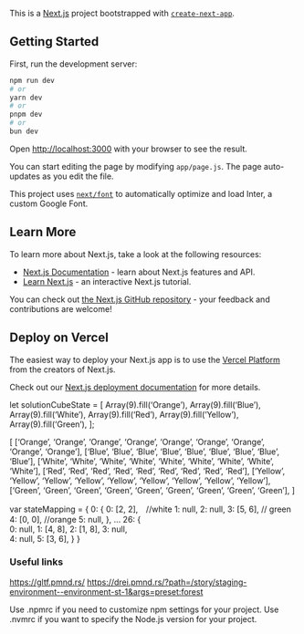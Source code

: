 This is a [Next.js](https://nextjs.org/) project bootstrapped with [`create-next-app`](https://github.com/vercel/next.js/tree/canary/packages/create-next-app).

## Getting Started

First, run the development server:

```bash
npm run dev
# or
yarn dev
# or
pnpm dev
# or
bun dev
```

Open [http://localhost:3000](http://localhost:3000) with your browser to see the result.

You can start editing the page by modifying `app/page.js`. The page auto-updates as you edit the file.

This project uses [`next/font`](https://nextjs.org/docs/basic-features/font-optimization) to automatically optimize and load Inter, a custom Google Font.

## Learn More

To learn more about Next.js, take a look at the following resources:

- [Next.js Documentation](https://nextjs.org/docs) - learn about Next.js features and API.
- [Learn Next.js](https://nextjs.org/learn) - an interactive Next.js tutorial.

You can check out [the Next.js GitHub repository](https://github.com/vercel/next.js/) - your feedback and contributions are welcome!

## Deploy on Vercel

The easiest way to deploy your Next.js app is to use the [Vercel Platform](https://vercel.com/new?utm_medium=default-template&filter=next.js&utm_source=create-next-app&utm_campaign=create-next-app-readme) from the creators of Next.js.

Check out our [Next.js deployment documentation](https://nextjs.org/docs/deployment) for more details.


let solutionCubeState = [
  Array(9).fill(‘Orange’),
  Array(9).fill(‘Blue’),
  Array(9).fill(‘White’),
  Array(9).fill(‘Red’),
  Array(9).fill(‘Yellow’),
  Array(9).fill(‘Green’),
];

[
    [‘Orange’, ‘Orange’, ‘Orange’, ‘Orange’, ‘Orange’, ‘Orange’, ‘Orange’, ‘Orange’, ‘Orange’],
    [‘Blue’, ‘Blue’, ‘Blue’, ‘Blue’, ‘Blue’, ‘Blue’, ‘Blue’, ‘Blue’, ‘Blue’],
    [‘White’, ‘White’, ‘White’, ‘White’, ‘White’, ‘White’, ‘White’, ‘White’, ‘White’],
    [‘Red’, ‘Red’, ‘Red’, ‘Red’, ‘Red’, ‘Red’, ‘Red’, ‘Red’, ‘Red’],
    [‘Yellow’, ‘Yellow’, ‘Yellow’, ‘Yellow’, ‘Yellow’, ‘Yellow’, ‘Yellow’, ‘Yellow’, ‘Yellow’],
    [‘Green’, ‘Green’, ‘Green’, ‘Green’, ‘Green’, ‘Green’, ‘Green’, ‘Green’, ‘Green’],
]
   

var stateMapping = {
  0: {
        0: [2, 2],　//white
        1: null,
        2: null,
        3: [5, 6], // green     
        4: [0, 0], //orange 
        5: null,
  },
  ...
  26: {      
        0: null,
        1: [4, 8],
        2: [1, 8],
        3: null,      
        4: null,
        5: [3, 6],
  }
}

### Useful links

https://gltf.pmnd.rs/
https://drei.pmnd.rs/?path=/story/staging-environment--environment-st-1&args=preset:forest

Use .npmrc if you need to customize npm settings for your project.
Use .nvmrc if you want to specify the Node.js version for your project.